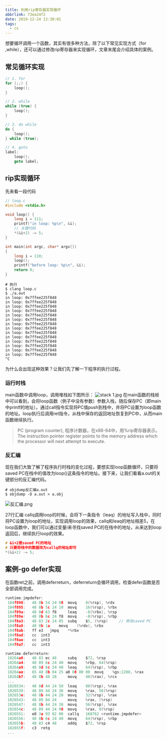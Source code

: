 ```yaml
---
title: 利用rip寄存器实现循环
abbrlink: 73ea24f2
date: 2019-12-24 13:30:01
tags:
  - cs
---
```

想要循环调用一个函数，其实有很多种方法，除了以下常见实现方式（for ,while），还可以通过修改rip寄存器来实现循环，文章末尾会介绍具体的案例。
## 常见循环实现
```c
// 1. for
for (;;) {
    loop();
}

// 2. while
while (true) {
    loop();
}

// 3. do while
do {
    loop();
} while (true);

// 4. goto
label:
    loop();
    goto label;
```

## rip实现循环
先来看一段代码

```c
// loop.c
#include <stdio.h>

void loop() {
    long i = 111;
    printf("in loop: %p\n", &i);
    // 关键代码
    *(&i+2) -= 5;
}

int main(int argc, char* argv[])
{
    long i = 110;
    loop();
    printf("before loop: %p\n", &i);
    return 0;
}
```
```shell
# 执行
$ clang loop.c
$ ./a.out
in loop: 0x7ffee225f848
in loop: 0x7ffee225f848
in loop: 0x7ffee225f848
in loop: 0x7ffee225f848
in loop: 0x7ffee225f848
in loop: 0x7ffee225f848
in loop: 0x7ffee225f848
in loop: 0x7ffee225f848
in loop: 0x7ffee225f848
in loop: 0x7ffee225f848
in loop: 0x7ffee225f848
in loop: 0x7ffee225f848
in loop: 0x7ffee225f848
in loop: 0x7ffee225f848
^C
```
为什么会出现这种效果？让我们先了解一下程序的执行过程。
### 运行时栈
main函数中调用loop，调用堆栈如下图所示：
![stack _1_.jpg](https://i.loli.net/2019/12/24/Orp843FZzL5yIoY.jpg)
在main函数的栈帧中可以看到，会将loop函数（例子中没有参数）参数入栈，随后保存PC（即main中printf的地址）。通过call指令实现将PC值push到栈中，并将PC设置为loop函数的地址。loop执行后调用ret指令，从栈中保存的返回地址恢复到PC中，从而main函数继续执行。

> PC (program counter), 程序计数器，在x86-64中，用%rip寄存器表示。
> The instruction pointer register points to the memory address which the processor will next attempt to execute.

### 反汇编
现在我们大致了解了程序执行时栈的变化过程，要想实现loop函数循环，只要将saved PC在栈中的值改为loop()这条指令的地址。接下来，让我们看看a.out的关键部分的反汇编代码。

```shell
# objdump反汇编a.out
$ objdump -D a.out > a.obj
```

![反汇编.png](https://i.loli.net/2019/12/24/FD198mlPCnTcBjS.png)

27行汇编 callq调用loop的时候，会将下一条指令（leaq）的地址写入栈中，同时将PC设置为loop的地址，实现调用loop的效果，callq和leaq的地址相差5，在loop函数中，我们可以通过变量i来寻找saved PC的在栈中的地址，从来达到loop返回后，继续执行loop的效果。

```c
# &i+2是saved PC的地址
# 只要将栈中的数据改为callq的地址即可
*(&i+2) -= 5;
```

## 案例-go defer实现
在函数ret之前，调用deferreturn，deferreturn会循环调用，检查defer函数是否全部调用完成。

```c
runtime.jmpdefer:
 104f890:   48 8b 54 24 08  movq    8(%rsp), %rdx
 104f895:   48 8b 5c 24 10  movq    16(%rsp), %rbx
 104f89a:   48 8d 63 f8     leaq    -8(%rbx), %rsp
 104f89e:   48 8b 6c 24 f8  movq    -8(%rsp), %rbp
 104f8a3:   48 83 2c 24 05  subq    $5, (%rsp)     // 修改saved PC
 104f8a8:   48 8b 1a    movq    (%rdx), %rbx
 104f8ab:   ff e3   jmpq    *%rbx
 104f8ad:   cc  int3
 104f8ae:   cc  int3
 104f8af:   cc  int3

runtime.deferreturn:
 10264a0:   48 83 ec 48     subq    $72, %rsp
 10264a4:   48 89 6c 24 40  movq    %rbp, 64(%rsp)
 10264a9:   48 8d 6c 24 40  leaq    64(%rsp), %rbp
 10264ae:   65 48 8b 04 25 a0 08 00 00  movq    %gs:2208, %rax
 10264b7:   48 8b 48 28     movq    40(%rax), %rcx
 ...
 1026534:   48 8d 44 24 50  leaq    80(%rsp), %rax
 1026539:   48 89 44 24 38  movq    %rax, 56(%rsp)
 102653e:   48 8b 44 24 20  movq    32(%rsp), %rax
 1026543:   48 89 04 24     movq    %rax, (%rsp)
 1026547:   48 8b 44 24 38  movq    56(%rsp), %rax
 102654c:   48 89 44 24 08  movq    %rax, 8(%rsp)
 1026551:   e8 3a 93 02 00  callq   168762 <runtime.jmpdefer>
 1026556:   48 8b 6c 24 40  movq    64(%rsp), %rbp
 102655b:   48 83 c4 48     addq    $72, %rsp
 102655f:   c3  retq
 ...
```

